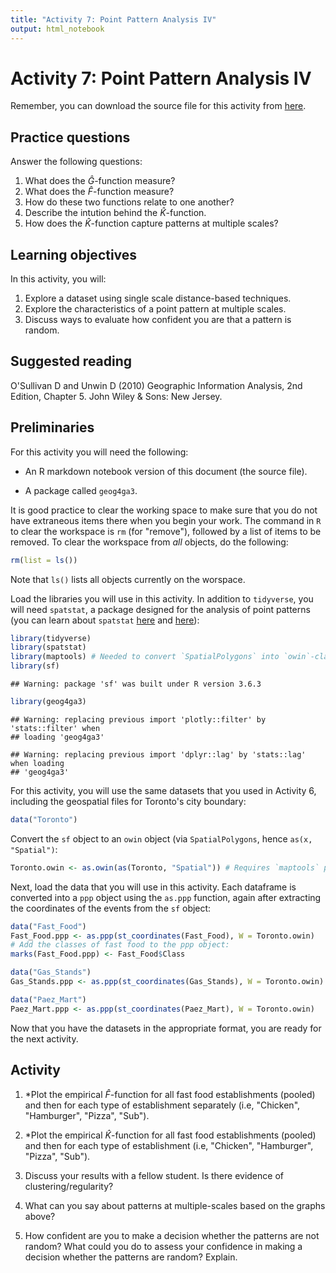 ```yaml
---
title: "Activity 7: Point Pattern Analysis IV"
output: html_notebook
---
```


# Activity 7: Point Pattern Analysis IV

Remember, you can download the source file for this activity from [here](https://github.com/paezha/Spatial-Statistics-Course).

## Practice questions

Answer the following questions:

1. What does the $\hat{G}$-function measure?
2. What does the $\hat{F}$-function measure?
3. How do these two functions relate to one another?
4. Describe the intution behind the $\hat{K}$-function. 
5. How does the $\hat{K}$-function capture patterns at multiple scales?

## Learning objectives

In this activity, you will:

1. Explore a dataset using single scale distance-based techniques.
2. Explore the characteristics of a point pattern at multiple scales.
3. Discuss ways to evaluate how confident you are that a pattern is random.

## Suggested reading

O'Sullivan D and Unwin D (2010) Geographic Information Analysis, 2nd Edition, Chapter 5. John Wiley & Sons: New Jersey.

## Preliminaries

For this activity you will need the following:

* An R markdown notebook version of this document (the source file).

* A package called `geog4ga3`.

It is good practice to clear the working space to make sure that you do not have extraneous items there when you begin your work. The command in `R` to clear the workspace is `rm` (for "remove"), followed by a list of items to be removed. To clear the workspace from _all_ objects, do the following:

```r
rm(list = ls())
```

Note that `ls()` lists all objects currently on the worspace.

Load the libraries you will use in this activity. In addition to `tidyverse`, you will need `spatstat`, a package designed for the analysis of point patterns (you can learn about `spatstat` [here](https://cran.r-project.org/web/packages/spatstat/vignettes/getstart.pdf) and [here](http://spatstat.org/resources/spatstatJSSpaper.pdf)):

```r
library(tidyverse)
library(spatstat)
library(maptools) # Needed to convert `SpatialPolygons` into `owin`-class object
library(sf)
```

```
## Warning: package 'sf' was built under R version 3.6.3
```

```r
library(geog4ga3)
```

```
## Warning: replacing previous import 'plotly::filter' by 'stats::filter' when
## loading 'geog4ga3'
```

```
## Warning: replacing previous import 'dplyr::lag' by 'stats::lag' when loading
## 'geog4ga3'
```

For this activity, you will use the same datasets that you used in Activity 6, including the geospatial files for Toronto's city boundary:

```r
data("Toronto")
```

Convert the `sf` object to an `owin` object (via `SpatialPolygons`, hence `as(x, "Spatial")`:

```r
Toronto.owin <- as.owin(as(Toronto, "Spatial")) # Requires `maptools` package
```

Next, load the data that you will use in this activity. Each dataframe is converted into a `ppp` object using the `as.ppp` function, again after extracting the coordinates of the events from the `sf` object:

```r
data("Fast_Food")
Fast_Food.ppp <- as.ppp(st_coordinates(Fast_Food), W = Toronto.owin)
# Add the classes of fast food to the ppp object:
marks(Fast_Food.ppp) <- Fast_Food$Class

data("Gas_Stands")
Gas_Stands.ppp <- as.ppp(st_coordinates(Gas_Stands), W = Toronto.owin)

data("Paez_Mart")
Paez_Mart.ppp <- as.ppp(st_coordinates(Paez_Mart), W = Toronto.owin)
```

Now that you have the datasets in the appropriate format, you are ready for the next activity.

## Activity

1. *Plot the empirical $\hat{F}$-function for all fast food establishments (pooled) and then for each type of establishment separately (i.e, "Chicken", "Hamburger", "Pizza", "Sub").

2. *Plot the empirical $\hat{K}$-function for all fast food establishments (pooled) and then for each type of establishment (i.e, "Chicken", "Hamburger", "Pizza", "Sub").

3. Discuss your results with a fellow student. Is there evidence of clustering/regularity?

4. What can you say about patterns at multiple-scales based on the graphs above?

5. How confident are you to make a decision whether the patterns are not random? What could you do to assess your confidence in making a decision whether the patterns are random? Explain.
